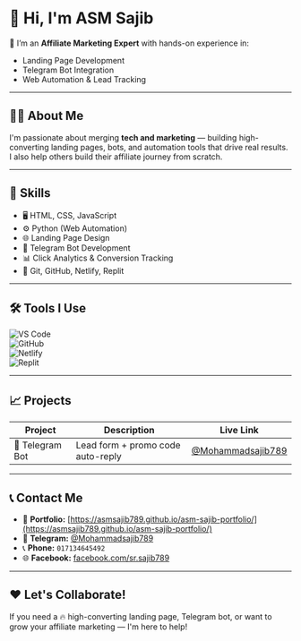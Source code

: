 # 👋 Hi, I'm ASM Sajib

🎯 I’m an **Affiliate Marketing Expert** with hands-on experience in:
- Landing Page Development
- Telegram Bot Integration
- Web Automation & Lead Tracking

---

## 🧑‍💻 About Me

I'm passionate about merging **tech and marketing** — building high-converting landing pages, bots, and automation tools that drive real results. I also help others build their affiliate journey from scratch.

---

## 🚀 Skills

- 🖥 HTML, CSS, JavaScript  
- ⚙️ Python (Web Automation)  
- 🌐 Landing Page Design  
- 🤖 Telegram Bot Development  
- 📊 Click Analytics & Conversion Tracking  
- 🔧 Git, GitHub, Netlify, Replit  

---

## 🛠 Tools I Use

![VS Code](https://img.shields.io/badge/Editor-VSCode-blue?logo=visualstudiocode)  
![GitHub](https://img.shields.io/badge/GitHub-Hosting-black?logo=github)  
![Netlify](https://img.shields.io/badge/Netlify-Deploy-brightgreen?logo=netlify)  
![Replit](https://img.shields.io/badge/Replit-Cloud-blueviolet?logo=replit)  

---

## 📈 Projects

| Project          | Description                      | Live Link                  |
|------------------|--------------------------------|----------------------------|
| 🤖 Telegram Bot  | Lead form + promo code auto-reply | [@Mohammadsajib789](https://t.me/Mohammadsajib789) |

---

## 📞 Contact Me

- 🔗 **Portfolio:** [https://asmsajib789.github.io/asm-sajib-portfolio/](https://asmsajib789.github.io/asm-sajib-portfolio/)  
- 📱 **Telegram:** [@Mohammadsajib789](https://t.me/Mohammadsajib789)  
- 📞 **Phone:** `017134645492`  
- 🌐 **Facebook:** [facebook.com/sr.sajib789](https://facebook.com/sr.sajib789)  

---

## ❤️ Let's Collaborate!

If you need a 🔥 high-converting landing page, Telegram bot, or want to grow your affiliate marketing — I'm here to help!
